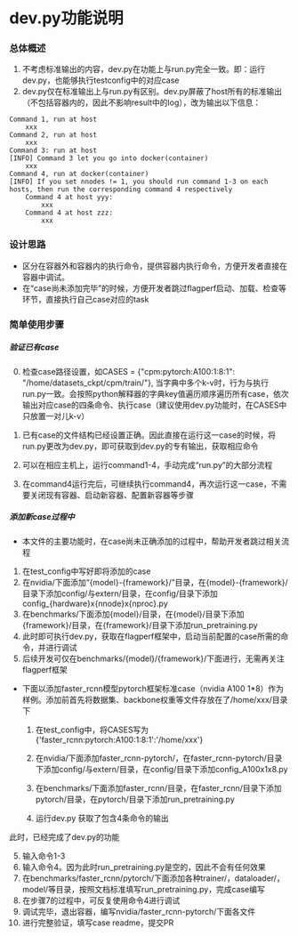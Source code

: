 # dev.py功能说明

### 总体概述

1. 不考虑标准输出的内容，dev.py在功能上与run.py完全一致。即：运行dev.py，也能够执行testconfig中的对应case
2. dev.py仅在标准输出上与run.py有区别。dev.py屏蔽了host所有的标准输出（不包括容器内的，因此不影响result中的log），改为输出以下信息：

```shell
Command 1, run at host
	xxx
Command 2, run at host
    xxx
Command 3: run at host
[INFO] Command 3 let you go into docker(container)
    xxx
Command 4, run at docker(container)
[INFO] If you set nnodes != 1, you should run command 1-3 on each hosts, then run the corresponding command 4 respectively
    Command 4 at host yyy:
        xxx
    Command 4 at host zzz:
        xxx
```

### 设计思路

* 区分在容器外和容器内的执行命令，提供容器内执行命令，方便开发者直接在容器中调试。
* 在“case尚未添加完毕”的时候，方便开发者跳过flagperf启动、加载、检查等环节，直接执行自己case对应的task

### 简单使用步骤

##### 验证已有case

0. 检查case路径设置，如CASES = {"cpm:pytorch:A100:1:8:1": "/home/datasets_ckpt/cpm/train/"}, 当字典中多个k-v时，行为与执行run.py一致。会按照python解释器的字典key值遍历顺序遍历所有case，依次输出对应case的四条命令、执行case（建议使用dev.py功能时，在CASES中只放置一对儿k-v）

1. 已有case的文件结构已经设置正确。因此直接在运行这一case的时候，将run.py更改为dev.py，即可获取到dev.py的专有输出，获取相应命令
2. 可以在相应主机上，运行command1-4，手动完成“run.py”的大部分流程
3. 在command4运行完后，可继续执行command4，再次运行这一case，不需要关闭现有容器、启动新容器、配置新容器等步骤

##### 添加新case过程中

* 本文件的主要功能时，在case尚未正确添加的过程中，帮助开发者跳过相关流程

1. 在test_config中写好即将添加的case
2. 在nvidia/下面添加“{model}-{framework}/”目录，在{model}-{framework}/目录下添加config/与extern/目录，在config/目录下添加config_{hardware}x{nnode}x{nproc}.py
3. 在benchmarks/下面添加{model}/目录，在{model}/目录下添加{framework}/目录，在{framework}/目录下添加run_pretraining.py
4. 此时即可执行dev.py，获取在flagperf框架中，启动当前配置的case所需的命令，并进行调试
5. 后续开发可仅在benchmarks/{model}/{framework}/下面进行，无需再关注flagperf框架

* 下面以添加faster_rcnn模型pytorch框架标准case（nvidia A100 1\*8）作为样例。添加前首先将数据集、backbone权重等文件存放在了/home/xxx/目录下

	1. 在test_config中，将CASES写为{'faster_rcnn:pytorch:A100:1:8:1':'/home/xxx'}

 	2. 在nvidia/下面添加faster_rcnn-pytorch/，在faster_rcnn-pytorch/目录下添加config/与extern/目录，在config/目录下添加config_A100x1x8.py
 	3. 在benchmarks/下面添加faster_rcnn/目录，在faster_rcnn/目录下添加pytorch/目录，在pytorch/目录下添加run_pretraining.py
 	4. 运行dev.py 获取了包含4条命令的输出

此时，已经完成了dev.py的功能

5. 输入命令1-3
6. 输入命令4。因为此时run_pretraining.py是空的，因此不会有任何效果
7. 在benchmarks/faster_rcnn/pytorch/下面添加各种trainer/，dataloader/，model/等目录，按照文档标准填写run_pretraining.py，完成case编写
8. 在步骤7的过程中，可反复使用命令4进行调试
9. 调试完毕，退出容器，编写nvidia/faster_rcnn-pytorch/下面各文件
10. 进行完整验证，填写case readme，提交PR